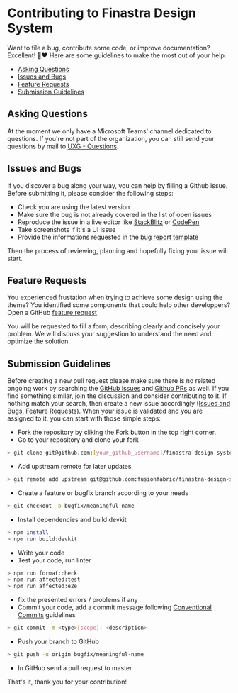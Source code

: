 # Contributing to Finastra Design System
Want to file a bug, contribute some code, or improve documentation? Excellent! 🤗❤️
Here are some guidelines to make the most out of your help.

- [Asking Questions](#questions)
- [Issues and Bugs](#issues)
- [Feature Requests](#features)
- [Submission Guidelines](#submit)

## <a name="questions"></a> Asking Questions
At the moment we only have a Microsoft Teams' channel dedicated to questions. If you're not part of the organization, you can still send your questions by mail to [UXG - Questions](206630c8.finastra.com@emea.teams.ms).

## <a name="issues"></a> Issues and Bugs
If you discover a bug along your way, you can help by filling a Github issue.
Before submitting it, please consider the following steps:

- Check you are using the latest version
- Make sure the bug is not already covered in the list of open issues
- Reproduce the issue in a live editor like [StackBlitz](https://stackblitz.com/) or [CodePen](https://codepen.io/)
- Take screenshots if it's a UI issue
- Provide the informations requested in the [bug report template](https://github.com/fusionfabric/finastra-design-system/issues/new?template=bug_report.md)

Then the process of reviewing, planning and hopefully fixing your issue will start.

## <a name="features"></a> Feature Requests
You experienced frustation when trying to achieve some design using the theme?
You identified some components that could help other developpers?
Open a GitHub [feature request](https://github.com/fusionfabric/finastra-design-system/issues/new?template=feature_request.md)

You will be requested to fill a form, describing clearly and concisely your problem. We will discuss your suggestion to understand the need and optimize the solution.

## <a name="submit"></a> Submission Guidelines
Before creating a new pull request please make sure there is no related ongoing work by searching the [GitHub issues](https://github.com/fusionfabric/finastra-design-system/issues) and [Github PRs](https://github.com/fusionfabric/finastra-design-system/pulls) as well.
If you find something similar, join the discussion and consider contributing to it.
If nothing match your search, then create a new issue accordingly ([Issues and Bugs](#issues), [Feature Requests](#features)).
When your issue is validated and you are assigned to it, you can start with those simple steps:
- Fork the repository by cliking the Fork button in the top right corner.
- Go to your repository and clone your fork
```sh
> git clone git@github.com:[your_github_username]/finastra-design-system.git
```
- Add upstream remote for later updates
```sh
> git remote add upstream git@github.com:fusionfabric/finastra-design-system.git
```
- Create a feature or bugfix branch according to your needs
```sh
> git checkout -b bugfix/meaningful-name
```
- Install dependencies and build:devkit
```sh
> npm install
> npm run build:devkit
```
- Write your code
- Test your code, run linter
```sh
> npm run format:check
> npm run affected:test
> npm run affected:e2e
```
- fix the presented errors / problems if any
- Commit your code, add a commit message following [Conventional Commits](https://www.conventionalcommits.org/en/v1.0.0-beta.4/) guidelines
```sh
> git commit -m <type>[scope]: <description>
```
- Push your branch to GitHub
```sh
> git push -u origin bugfix/meaningful-name
```
- In GitHub send a pull request to master

That's it, thank you for your contribution!